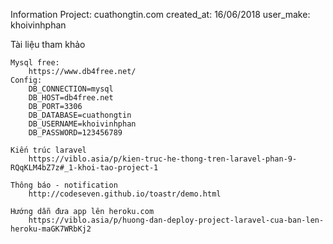 Information
	Project: cuathongtin.com
	created_at: 16/06/2018
	user_make: khoivinhphan

Tài liệu tham khảo

	Mysql free:
		https://www.db4free.net/
	Config:
		DB_CONNECTION=mysql
		DB_HOST=db4free.net
		DB_PORT=3306
		DB_DATABASE=cuathongtin
		DB_USERNAME=khoivinhphan
		DB_PASSWORD=123456789

	Kiến trúc laravel
		https://viblo.asia/p/kien-truc-he-thong-tren-laravel-phan-9-RQqKLM4bZ7z#_1-khoi-tao-project-1

	Thông báo - notification 
		http://codeseven.github.io/toastr/demo.html

	Hướng dẫn đưa app lên heroku.com
		https://viblo.asia/p/huong-dan-deploy-project-laravel-cua-ban-len-heroku-maGK7WRbKj2





